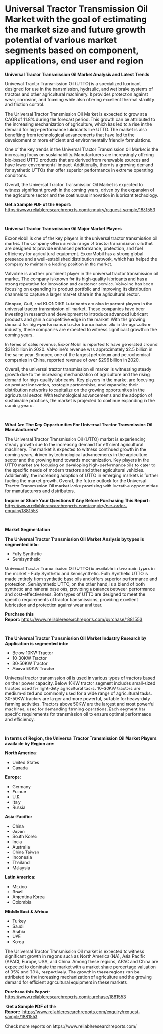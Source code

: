 <p><h1>Universal Tractor Transmission Oil Market with the goal of estimating the market size and future growth potential of various market segments based on component, applications, end user and region</h1></p><p><strong>Universal Tractor Transmission Oil Market Analysis and Latest Trends</strong></p>
<p><p>Universal Tractor Transmission Oil (UTTO) is a specialized lubricant designed for use in the transmission, hydraulic, and wet brake systems of tractors and other agricultural machinery. It provides protection against wear, corrosion, and foaming while also offering excellent thermal stability and friction control.</p><p>The Universal Tractor Transmission Oil Market is expected to grow at a CAGR of 11.8% during the forecast period. This growth can be attributed to the increasing mechanization of agriculture, which has led to a rise in the demand for high-performance lubricants like UTTO. The market is also benefiting from technological advancements that have led to the development of more efficient and environmentally friendly formulations.</p><p>One of the key trends in the Universal Tractor Transmission Oil Market is the increasing focus on sustainability. Manufacturers are increasingly offering bio-based UTTO products that are derived from renewable sources and have lower environmental impact. Additionally, there is a growing demand for synthetic UTTOs that offer superior performance in extreme operating conditions.</p><p>Overall, the Universal Tractor Transmission Oil Market is expected to witness significant growth in the coming years, driven by the expansion of the agriculture sector and the continuous innovation in lubricant technology.</p></p>
<p><strong>Get a Sample PDF of the Report:&nbsp;</strong> <a href="https://www.reliableresearchreports.com/enquiry/request-sample/1881553">https://www.reliableresearchreports.com/enquiry/request-sample/1881553</a></p>
<p>&nbsp;</p>
<p><strong>Universal Tractor Transmission Oil Major Market Players</strong></p>
<p><p>ExxonMobil is one of the key players in the universal tractor transmission oil market. The company offers a wide range of tractor transmission oils that are designed to provide enhanced performance, protection, and fuel efficiency for agricultural equipment. ExxonMobil has a strong global presence and a well-established distribution network, which has helped the company to maintain a leading position in the market.</p><p>Valvoline is another prominent player in the universal tractor transmission oil market. The company is known for its high-quality lubricants and has a strong reputation for innovation and customer service. Valvoline has been focusing on expanding its product portfolio and improving its distribution channels to capture a larger market share in the agricultural sector.</p><p>Sinopec, Gulf, and KLONDIKE Lubricants are also important players in the universal tractor transmission oil market. These companies have been investing in research and development to introduce advanced lubricant products and gain a competitive edge in the market. With the growing demand for high-performance tractor transmission oils in the agriculture industry, these companies are expected to witness significant growth in the coming years.</p><p>In terms of sales revenue, ExxonMobil is reported to have generated around $318 billion in 2020. Valvoline's revenue was approximately $2.5 billion in the same year. Sinopec, one of the largest petroleum and petrochemical companies in China, reported revenue of over $296 billion in 2020.</p><p>Overall, the universal tractor transmission oil market is witnessing steady growth due to the increasing mechanization of agriculture and the rising demand for high-quality lubricants. Key players in the market are focusing on product innovation, strategic partnerships, and expanding their distribution networks to capitalize on the growing opportunities in the agricultural sector. With technological advancements and the adoption of sustainable practices, the market is projected to continue expanding in the coming years.</p></p>
<p>&nbsp;</p>
<p><strong>What Are The Key Opportunities For Universal Tractor Transmission Oil Manufacturers?</strong></p>
<p><p>The Universal Tractor Transmission Oil (UTTO) market is experiencing steady growth due to the increasing demand for efficient agricultural machinery. The market is expected to witness continued growth in the coming years, driven by technological advancements in the agriculture sector and the growing trend towards mechanization. Key players in the UTTO market are focusing on developing high-performance oils to cater to the specific needs of modern tractors and other agricultural vehicles. Additionally, the increasing adoption of UTTO in emerging markets is further fueling the market growth. Overall, the future outlook for the Universal Tractor Transmission Oil market looks promising with lucrative opportunities for manufacturers and distributors.</p></p>
<p><strong>Inquire or Share Your Questions If Any Before Purchasing This Report:</strong> <a href="https://www.reliableresearchreports.com/enquiry/pre-order-enquiry/1881553">https://www.reliableresearchreports.com/enquiry/pre-order-enquiry/1881553</a></p>
<p>&nbsp;</p>
<p><strong>Market Segmentation</strong></p>
<p><strong>The Universal Tractor Transmission Oil Market Analysis by types is segmented into:</strong></p>
<p><ul><li>Fully Synthetic</li><li>Semisynthetic</li></ul></p>
<p><p>Universal Tractor Transmission Oil (UTTO) is available in two main types in the market - Fully Synthetic and Semisynthetic. Fully Synthetic UTTO is made entirely from synthetic base oils and offers superior performance and protection. Semisynthetic UTTO, on the other hand, is a blend of both synthetic and mineral base oils, providing a balance between performance and cost-effectiveness. Both types of UTTO are designed to meet the specific requirements of tractor transmissions, providing excellent lubrication and protection against wear and tear.</p></p>
<p><strong>Purchase this Report:&nbsp;</strong><a href="https://www.reliableresearchreports.com/purchase/1881553">https://www.reliableresearchreports.com/purchase/1881553</a></p>
<p>&nbsp;</p>
<p><strong>The Universal Tractor Transmission Oil Market Industry Research by Application is segmented into:</strong></p>
<p><ul><li>Below 10KW Tractor</li><li>10-30KW Tractor</li><li>30-50KW Tractor</li><li>Above 50KW Tractor</li></ul></p>
<p><p>Universal tractor transmission oil is used in various types of tractors based on their power capacity. Below 10KW tractor segment includes small-sized tractors used for light-duty agricultural tasks. 10-30KW tractors are medium-sized and commonly used for a wide range of agricultural tasks. 30-50KW tractors are larger and more powerful, suitable for heavy-duty farming activities. Tractors above 50KW are the largest and most powerful machines, used for demanding farming operations. Each segment has specific requirements for transmission oil to ensure optimal performance and efficiency.</p></p>
<p>&nbsp;</p>
<p><strong>In terms of Region, the Universal Tractor Transmission Oil Market Players available by Region are:</strong></p>
<p>
    <p> <strong> North America: </strong>
        <ul>
            <li>United States</li>
            <li>Canada</li>
        </ul>
        </p> 
    <p> <strong> Europe: </strong>
        <ul>
            <li>Germany</li>
            <li>France</li>
            <li>U.K.</li>
            <li>Italy</li>
            <li>Russia</li>
        </ul>
        </p> 
    <p> <strong> Asia-Pacific: </strong>
        <ul>
            <li>China</li>
            <li>Japan</li>
            <li>South Korea</li>
            <li>India</li>
            <li>Australia</li>
            <li>China Taiwan</li>
            <li>Indonesia</li>
            <li>Thailand</li>
            <li>Malaysia</li>
        </ul>
        </p> 
    <p> <strong> Latin America: </strong>
        <ul>
            <li>Mexico</li>
            <li>Brazil</li>
            <li>Argentina Korea</li>
            <li>Colombia</li>
        </ul>
        </p> 
    <p> <strong> Middle East & Africa: </strong>
        <ul>
            <li>Turkey</li>
            <li>Saudi</li>
            <li>Arabia</li>
            <li>UAE</li>
            <li>Korea</li>
        </ul>
    </p>
    </p>
<p><p>The Universal Tractor Transmission Oil market is expected to witness significant growth in regions such as North America (NA), Asia Pacific (APAC), Europe, USA, and China. Among these regions, APAC and China are expected to dominate the market with a market share percentage valuation of 35% and 30%, respectively. The growth in these regions can be attributed to the increasing mechanization of agriculture and the growing demand for efficient agricultural equipment in these markets.</p></p>
<p><strong>Purchase this Report: </strong><a href="https://www.reliableresearchreports.com/purchase/1881553">https://www.reliableresearchreports.com/purchase/1881553</a></p>
<p>&nbsp;<strong>Get a Sample PDF of the Report:&nbsp;&nbsp;</strong><a href="https://www.reliableresearchreports.com/enquiry/request-sample/1881553">https://www.reliableresearchreports.com/enquiry/request-sample/1881553</a></p>
<p><strong></strong></p>
<p>Check more reports on https://www.reliableresearchreports.com/</p>